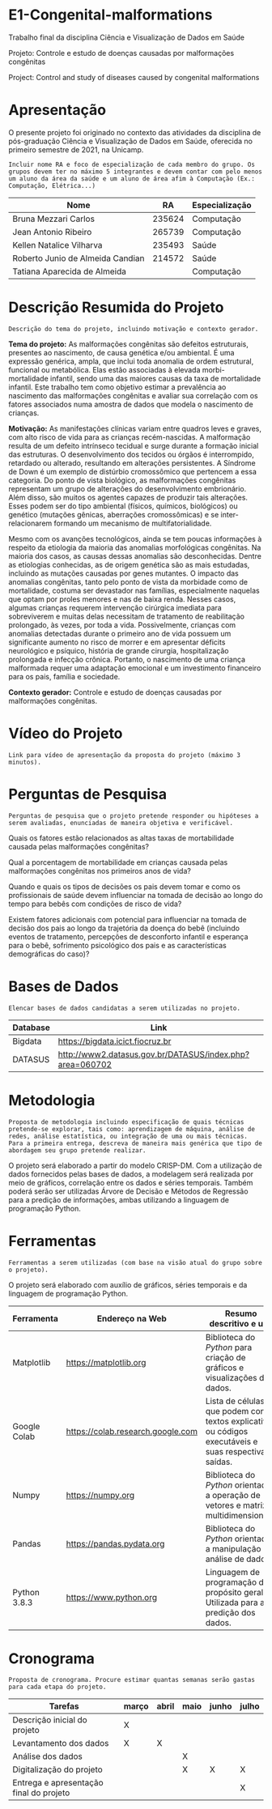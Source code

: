 # E1-Congenital-malformations
Trabalho final da disciplina Ciência e Visualização de Dados em Saúde

Projeto: Controle e estudo de doenças causadas por malformações congênitas

Project: Control and study of diseases caused by congenital malformations

# Apresentação

O presente projeto foi originado no contexto das atividades da disciplina de pós-graduação Ciência e Visualização de Dados em Saúde, oferecida no primeiro semestre de 2021, na Unicamp.

    Incluir nome RA e foco de especialização de cada membro do grupo. Os grupos devem ter no máximo 5 integrantes e devem contar com pelo menos um aluno da área da saúde e um aluno de área afim à Computação (Ex.: Computação, Elétrica...)
    
Nome | RA | Especialização
----- | ----- | -----
Bruna Mezzari Carlos             | 235624 | Computação
Jean Antonio Ribeiro             | 265739 | Computação
Kellen Natalice Vilharva         | 235493 | Saúde
Roberto Junio de Almeida Candian | 214572 | Saúde
Tatiana Aparecida de Almeida     | | Computação

# Descrição Resumida do Projeto

    Descrição do tema do projeto, incluindo motivação e contexto gerador.
    
   <strong>Tema do projeto:</strong> As malformações congênitas são defeitos estruturais, presentes ao nascimento, de causa genética e/ou ambiental. É uma
expressão genérica, ampla, que inclui toda anomalia de ordem estrutural, funcional ou metabólica. Elas estão associadas à elevada morbi-mortalidade infantil,
sendo uma das maiores causas da taxa de mortalidade infantil. Este trabalho tem como objetivo estimar a prevalência ao nascimento das malformações congênitas e
avaliar sua correlação com os fatores associados numa amostra de dados que modela o nascimento de crianças.
   
   <strong>Motivação:</strong> As manifestações clínicas variam entre quadros leves e graves, com alto risco de vida para as crianças recém-nascidas. A
malformação resulta de um defeito intrínseco tecidual e surge durante a formação inicial das estruturas. O desenvolvimento dos tecidos ou órgãos é
interrompido, retardado ou alterado, resultando em alterações persistentes. A Síndrome de Down é um exemplo de distúrbio cromossômico que
pertencem a essa categoria. Do ponto de vista biológico, as malformações congênitas representam um grupo de alterações do desenvolvimento embrionário. Além
disso, são muitos os agentes capazes de produzir tais alterações. Esses podem ser do tipo ambiental (físicos, químicos, biológicos) ou genético (mutações
gênicas, aberrações cromossômicas) e se inter-relacionarem formando um mecanismo de multifatorialidade.

  Mesmo com os avanções tecnológicos, ainda se tem poucas informações à respeito da etiologia da maioria das anomalias morfológicas congênitas. Na maioria dos
casos, as causas dessas anomalias são desconhecidas. Dentre as etiologias conhecidas, as de origem genética são as mais estudadas, incluindo as mutações
causadas por genes mutantes. O impacto das anomalias congênitas, tanto pelo ponto de vista da morbidade como de mortalidade, costuma ser devastador nas
famílias, especialmente naquelas que optam por proles menores e nas de baixa renda. Nesses casos, algumas crianças requerem intervenção cirúrgica imediata para
sobreviverem e muitas delas necessitam de tratamento de reabilitação prolongado, às vezes, por toda a vida. Possivelmente, crianças com anomalias detectadas
durante o primeiro ano de vida possuem um significante aumento no risco de morrer e em apresentar déficits neurológico e psíquico, história de grande cirurgia,
hospitalização prolongada e infecção crônica. Portanto, o nascimento de uma criança malformada requer uma adaptação emocional e um investimento financeiro para
os pais, família e sociedade.
   
   <strong>Contexto gerador:</strong> Controle e estudo de doenças causadas por malformações congênitas.
    
# Vídeo do Projeto

    Link para vídeo de apresentação da proposta do projeto (máximo 3 minutos).



# Perguntas de Pesquisa

    Perguntas de pesquisa que o projeto pretende responder ou hipóteses a serem avaliadas, enunciadas de maneira objetiva e verificável.
    
   Quais os fatores estão relacionados as altas taxas de mortabilidade causada pelas malformações congênitas?
    
   Qual a porcentagem de mortabilidade em crianças causada pelas malformações congênitas nos primeiros anos de vida?
    
   Quando e quais os tipos de decisões os pais devem tomar e como os profissionais de saúde devem influenciar na tomada de decisão 
    ao longo do tempo para bebês com condições de risco de vida?
    
   Existem fatores adicionais com potencial para influenciar na tomada de decisão dos pais ao longo da trajetória da 
    doença do bebê (incluindo eventos de tratamento, percepções de desconforto infantil e esperança para o bebê, sofrimento psicológico 
    dos pais e as características demográficas do caso)?

# Bases de Dados

    Elencar bases de dados candidatas a serem utilizadas no projeto.
    
Database | Link
-----    | -----
Bigdata  | https://bigdata.icict.fiocruz.br
DATASUS  | http://www2.datasus.gov.br/DATASUS/index.php?area=060702

    

# Metodologia

    Proposta de metodologia incluindo especificação de quais técnicas pretende-se explorar, tais como: aprendizagem de máquina, análise de redes, análise estatística, ou integração de uma ou mais técnicas. Para a primeira entrega, descreva de maneira mais genérica que tipo de abordagem seu grupo pretende realizar.
    
   O projeto será elaborado a partir do modelo CRISP-DM. Com a utilização de dados fornecidos pelas bases de dados, a modelagem será realizada por meio de gráficos, correlação entre os dados e séries temporais. Também poderá serão ser utilizadas Árvore de Decisão e Métodos de Regressão para a predição de informações, ambas utilizando a linguagem de programação Python. 

# Ferramentas

    Ferramentas a serem utilizadas (com base na visão atual do grupo sobre o projeto).
    
   O projeto será elaborado com auxílio de gráficos, séries temporais e da linguagem de programação Python.
    
Ferramenta | Endereço na Web | Resumo descritivo e uso
----- | ----- | -----
Matplotlib   | https://matplotlib.org            | Biblioteca do _Python_ para criação de gráficos e visualizações de dados.
Google Colab | https://colab.research.google.com | Lista de células que podem conter textos explicativos ou códigos executáveis e suas respectivas saídas.
Numpy        | https://numpy.org                 | Biblioteca do _Python_ orientada a operação de vetores e matrizes multidimensionais.
Pandas       | https://pandas.pydata.org         | Biblioteca do _Python_ orientada a manipulação e análise de dados.
Python 3.8.3 | https://www.python.org            | Linguagem de programação de propósito geral. Utilizada para a predição dos dados.


# Cronograma

    Proposta de cronograma. Procure estimar quantas semanas serão gastas para cada etapa do projeto.
    
Tarefas | março | abril | maio | junho | julho
----- | ----- | ----- | ----- | ----- | -----
Descrição inicial do projeto            | X |   |   |   |
Levantamento dos dados                  | X | X |   |   |
Análise dos dados                       |   |   | X |   |
Digitalização do projeto                |   |   | X | X | X
Entrega e apresentação final do projeto |   |   |   |   | X
